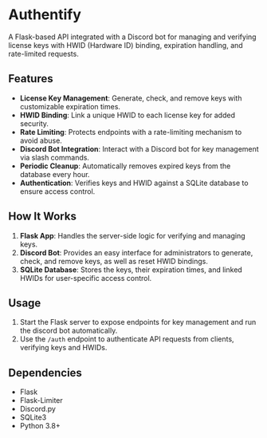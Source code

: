 # Authentify

A Flask-based API integrated with a Discord bot for managing and verifying license keys with HWID (Hardware ID) binding, expiration handling, and rate-limited requests.

## Features

- **License Key Management**: Generate, check, and remove keys with customizable expiration times.
- **HWID Binding**: Link a unique HWID to each license key for added security.
- **Rate Limiting**: Protects endpoints with a rate-limiting mechanism to avoid abuse.
- **Discord Bot Integration**: Interact with a Discord bot for key management via slash commands.
- **Periodic Cleanup**: Automatically removes expired keys from the database every hour.
- **Authentication**: Verifies keys and HWID against a SQLite database to ensure access control.

## How It Works

1. **Flask App**: Handles the server-side logic for verifying and managing keys.
2. **Discord Bot**: Provides an easy interface for administrators to generate, check, and remove keys, as well as reset HWID bindings.
3. **SQLite Database**: Stores the keys, their expiration times, and linked HWIDs for user-specific access control.

## Usage

1. Start the Flask server to expose endpoints for key management and run the discord bot automatically.
2. Use the `/auth` endpoint to authenticate API requests from clients, verifying keys and HWIDs.

## Dependencies

- Flask
- Flask-Limiter
- Discord.py
- SQLite3
- Python 3.8+
